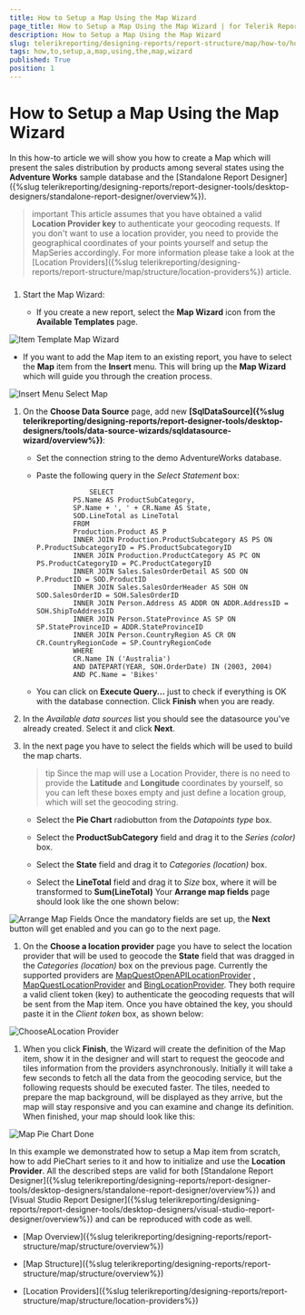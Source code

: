 ```yaml
---
title: How to Setup a Map Using the Map Wizard
page_title: How to Setup a Map Using the Map Wizard | for Telerik Reporting Documentation
description: How to Setup a Map Using the Map Wizard
slug: telerikreporting/designing-reports/report-structure/map/how-to/how-to-setup-a-map-using-the-map-wizard
tags: how,to,setup,a,map,using,the,map,wizard
published: True
position: 1
---
```


# How to Setup a Map Using the Map Wizard



In this how-to article we will show you how to create a Map which will present the sales distribution by products among several states         using the __Adventure Works__ sample database and the [Standalone Report Designer]({%slug telerikreporting/designing-reports/report-designer-tools/desktop-designers/standalone-report-designer/overview%}).       

>important This article assumes that you have obtained a valid  __Location Provider key__  to authenticate your geocoding requests.           If you don't want to use a location provider, you need to provide the geographical coordinates of your points yourself and setup the MapSeries accordingly.           For more information please take a look at the [Location Providers]({%slug telerikreporting/designing-reports/report-structure/map/structure/location-providers%}) article.         


###

1. Start the Map Wizard:

   + If you create a new report, select the __Map Wizard__ icon from the __Available Templates__ page.                   

  ![Item Template Map Wizard](images/Map/ItemTemplate_MapWizard.png)

   + If you want to add the Map item to an existing report, you have to select the __Map__ item                   from the __Insert__ menu.                   This will bring up the __Map Wizard__ which will guide you through the creation process.                   

  ![Insert Menu Select Map](images/Map/InsertMenu_SelectMap.png)

1. On the __Choose Data Source__ page, add new               __[SqlDataSource]({%slug telerikreporting/designing-reports/report-designer-tools/desktop-designers/tools/data-source-wizards/sqldatasource-wizard/overview%})__:             

   + Set the connection string to the demo AdventureWorks database.

   + Paste the following query in the *Select Statement* box:                 

	                  SELECT
                  PS.Name AS ProductSubCategory,
                  SP.Name + ', ' + CR.Name AS State,
                  SOD.LineTotal as LineTotal
                  FROM
                  Production.Product AS P
                  INNER JOIN Production.ProductSubcategory AS PS ON P.ProductSubcategoryID = PS.ProductSubcategoryID
                  INNER JOIN Production.ProductCategory AS PC ON PS.ProductCategoryID = PC.ProductCategoryID
                  INNER JOIN Sales.SalesOrderDetail AS SOD ON P.ProductID = SOD.ProductID
                  INNER JOIN Sales.SalesOrderHeader AS SOH ON SOD.SalesOrderID = SOH.SalesOrderID
                  INNER JOIN Person.Address AS ADDR ON ADDR.AddressID = SOH.ShipToAddressID
                  INNER JOIN Person.StateProvince AS SP ON SP.StateProvinceID = ADDR.StateProvinceID
                  INNER JOIN Person.CountryRegion AS CR ON CR.CountryRegionCode = SP.CountryRegionCode
                  WHERE
                  CR.Name IN ('Australia')
                  AND DATEPART(YEAR, SOH.OrderDate) IN (2003, 2004)
                  AND PC.Name = 'Bikes'
                



   + You can click on __Execute Query...__ just to check if everything is OK with the database connection.                   Click __Finish__ when you are ready.                 

1. In the *Available data sources* list you should see the datasource you've already created.               Select it and click __Next__.             

1. In the next page you have to select the fields which will be used to build the map charts.             

    >tip Since the map will use a Location Provider, there is no need to provide the  __Latitude__  and  __Longitude__  coordinates by yourself, so you can                 left these boxes empty and just define a location group, which will set the geocoding string.               



   + Select the __Pie Chart__ radiobutton from the *Datapoints type* box.                 

   + Select the __ProductSubCategory__ field and drag it to the *Series (color)* box.                 

   + Select the __State__ field and drag it to *Categories (location)* box.                 

   + Select the __LineTotal__ field and drag it to *Size* box, where it will be transformed to                 __Sum(LineTotal)__    Your __Arrange map fields__ page should look like the one shown below:               

  ![Arrange Map Fields](images/Map/ArrangeMapFields.png)    Once the mandatory fields are set up, the __Next__ button will get enabled and you can go to the next page.             

1. On the __Choose a location provider__ page you have to select the location provider that will be used to geocode               the __State__ field that was dragged in the *Categories (location)* box on the previous page.               Currently the supported providers are               [MapQuestOpenAPILocationProvider](/reporting/api/Telerik.Reporting.MapQuestOpenAPILocationProvider)               ,               [MapQuestLocationProvider](/reporting/api/Telerik.Reporting.MapQuestLocationProvider)               and               [BingLocationProvider](/reporting/api/Telerik.Reporting.BingLocationProvider).               They both require a valid client token (key) to authenticate the geocoding requests that will be sent from the Map item.               Once you have obtained the key, you should paste it in the *Client token* box, as shown below:               

  ![ChooseALocation Provider](images/Map/ChooseALocationProvider.png)

1. When you click __Finish__, the Wizard will create the definition of the Map item, show it in the designer               and will start to request the geocode and tiles information from the providers asynchronously. Initially it will take a few seconds to fetch               all the data from the geocoding service, but the following requests should be executed faster. The tiles, needed to prepare the map background,               will be displayed as they arrive, but the map will stay responsive and you can examine and change its definition.               When finished, your map should look like this:               

  ![Map Pie Chart Done](images/Map/MapPieChart_Done.png)

In this example we demonstrated how to setup a Map item from scratch, how to add PieChart series to it and how to initialize and           use the __Location Provider__. All the described steps are valid for both           [Standalone Report Designer]({%slug telerikreporting/designing-reports/report-designer-tools/desktop-designers/standalone-report-designer/overview%})           and [Visual Studio Report Designer]({%slug telerikreporting/designing-reports/report-designer-tools/desktop-designers/visual-studio-report-designer/overview%}) and           can be reproduced with code as well.         

 * [Map Overview]({%slug telerikreporting/designing-reports/report-structure/map/structure/overview%})

 * [Map Structure]({%slug telerikreporting/designing-reports/report-structure/map/structure/overview%})

 * [Location Providers]({%slug telerikreporting/designing-reports/report-structure/map/structure/location-providers%})
